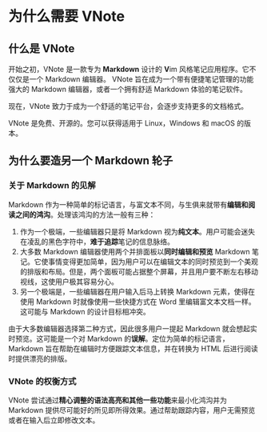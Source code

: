 # 为什么需要 VNote
## 什么是 VNote
开始之初，VNote 是一款专为 **Markdown** 设计的 **V**im 风格笔记应用程序。它不仅仅是一个 Markdown 编辑器。 VNote 旨在成为一个带有便捷笔记管理的功能强大的 Markdown 编辑器，或者一个拥有舒适 Markdown 体验的笔记软件。

现在，VNote 致力于成为一个舒适的笔记平台，会逐步支持更多的文档格式。

VNote 是免费、开源的。您可以获得适用于 Linux，Windows 和 macOS 的版本。

## 为什么要造另一个 Markdown 轮子
### 关于 Markdown 的见解
Markdown 作为一种简单的标记语言，与富文本不同，与生俱来就带有**编辑和阅读之间的鸿沟**。处理该鸿沟的方法一般有三种：

1. 作为一个极端，一些编辑器只是将 Markdown 视为**纯文本**。用户可能会迷失在凌乱的黑色字符中，**难于追踪**笔记的信息脉络。
2. 大多数 Markdown 编辑器使用两个并排面板以**同时编辑和预览** Markdown 笔记。它使事情变得更加简单，因为用户可以在编辑文本的同时预览到一个美观的排版和布局。但是，两个面板可能占据整个屏幕，并且用户要不断左右移动视线，这使用户极其容易分心。
3. 另一个极端是，一些编辑器在用户输入后马上转换 Markdown 元素，使得在使用 Markdown 时就像使用一些快捷方式在 Word 里编辑富文本文档一样。这可能与 Markdown 的设计目标相冲突。

由于大多数编辑器选择第二种方式，因此很多用户一提起 Markdown 就会想起实时预览。这可能是一个对 Markdown 的**误解**。定位为简单的标记语言，Markdown 旨在帮助在编辑时方便跟踪文本信息，并在转换为 HTML 后进行阅读时提供漂亮的排版。

### VNote 的权衡方式
VNote 尝试通过**精心调整的语法高亮和其他一些功能**来最小化鸿沟并为 Markdown 提供尽可能好的所见即所得效果。通过帮助跟踪内容，用户无需预览或者在输入后立即修改文本。